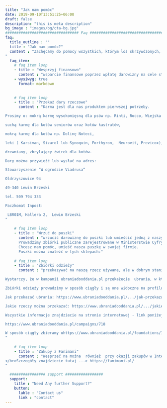 ```yaml
---
title: "Jak nam pomóc"
date: 2019-09-10T13:51:25+06:00
draft: false
description: "this is meta description"
bg_image : "images/bg/cta-bg.jpg"
################################# Faq ####################################
faq:
  title_outline : ""
  title : "Jak nam pomóc?"
  content : "Zachęcamy do pomocy wszystkich, którym los skrzywdzonych, starych i chorych zwierząt  nie jest obojętny. Dzięki Waszemu bezinteresownemu wsparciu możemy o wiele więcej. Można nam pomagać na wielu płaszczyznach:
"
  faq_item:
    # faq item loop
    - title : "Wesprzyj finansowo"
      content : "wsparcie finansowe poprzez wpłatę darowizny na cele statutowe na nasze konto,  przez </br> paypal </br> lub </br> code QR</br> Stowarzyszenie „W ogrodzie Viadrusa”, </br>Oldrzyszowice 94, 49-340, Lewin Brzeski, </br>NIP 7471908079 PL70 1750 0012 0000 0000 4076 6391 </br>SWIFT: PPABPLPKXXX"
    - wysiwyg: true
      format: markdown  
                
      
    # faq item loop
    - title : "Przekaż dary rzeczowe"
      content : "Karma jest dla nas produktem pierwszej potrzeby.

Prosimy o: mokrą karmę wysokomięsną dla psów np. Rinti, Rocco, Wiejska Zagroda, Dolina Noteci,

suchą karmę dla kotów seniorów oraz kotów kastratów,

mokrą karmę dla kotów np. Dolinę Noteci,

leki ( Karsivan, Sizarol lub Synoquin, Forthyron,  Neurovit, Previcox),

drewniany, zbrylający żwirek dla kotów.

Dary można przywieźć lub wysłać na adres:

Stowarzyszenie “W ogrodzie Viadrusa”

Oldrzyszowice 94

49-340 Lewin Brzeski

tel. 509 794 333

Paczkomat Inpost: 

 LBR01M, Hallera 2,  Lewin Brzeski
"
      
    # faq item loop
    - title : "Wrzuć do puszki"
      content : "wrzucić darowiznę do puszki lub umieścić jedną z naszych puszek w jakimś miejscu ( odnośnik przekieruje do tekstu poniżej. Nie umiem do tego dać komentarza)
      Prowadzimy zbiórki publiczne zarejestrowane w Ministerstwie Cyfryzacji.
      Chcesz nam pomóc, umieść nasza puszkę w swojej firmie.
      Puszki można znaleźć w tych sklepach:"
      
    # faq item loop
    - title : "Zbiórki odzieży"
      content : "przekazywać na naszą rzecz używane, ale w dobrym stanie ubrania.  Pomóc możecie nam również, nie wydając ani jednej własnej złotówki. Jak? 

Wystarczy, że w kampanii ubraniadooddania.pl przekażecie  ubrania, w których już nie chodzicie lub nie są Wam potrzebne (ale w dobrym stanie) , a my za każdy kilogram otrzymamy 1 zł. 

Zbiórki odzieży prowadzimy w sposób ciągły i są one widoczne na profilu naszej organizacji: https://www.ubraniadooddania.pl/foundations/191

Jak przekazać ubrania: https://www.ubraniadooddania.pl/.../jak-przekazac-darowizne

Jakie rzeczy można przekazać: https://www.ubraniadooddania.pl/.../jakie-rzeczy-mozesz...

Wszystkie informacje znajdziecie na stronie internetowej - link poniżej

https://www.ubraniadooddania.pl/campaigns/718

W sposób ciągły zbieramy uhttps://www.ubraniadooddania.pl/foundations/191
"
      
    # faq item loop
    - title : "Zakupy z Fanimani"
      content : "Wesprzeć na można  również  przy okazji zakupów w Internecie. I jest to bardzo proste, a  sam  kupujący nie ponosi żadnych kosztów.  Wystarczy na stronie fanimiani.pl wskazać Stowarzyszenie „W ogrodzie Viadrusa” jako beneficjenta darowizn, a od każdego Waszego zakupu, w sklepach biorących udział w aukcji, my otrzymujemy niewielką darowiznę. Was nic to nie kosztuje, a my dzięki temu możemy pomagać zwierzakom.
</br>Szczegóły znajdziecie tutaj ---> https://fanimani.pl/
"

  ################ support #################
  support:
    title : "Need Any further Support?"
    button:
      lable : "Contact us"
      link : "contact"
---
```

